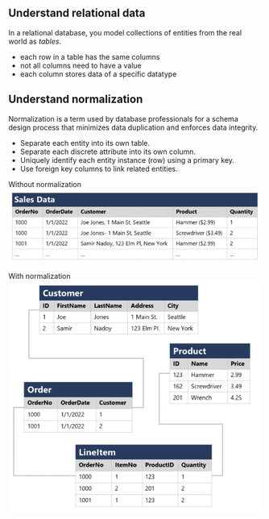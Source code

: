 ## Understand relational data
In a relational database, you model collections of entities from the real world as _tables_.
- each row in a table has the same columns
- not all columns need to have a value
- each column stores data of a specific datatype

## Understand normalization
Normalization is a term used by database professionals for a schema design process that minimizes data duplication and enforces data integrity.
- Separate each entity into its own table.
- Separate each discrete attribute into its own column.
- Uniquely identify each entity instance (row) using a primary key.
- Use foreign key columns to link related entities.

Without normalization
![Without normalization](../images/SQL_1.png)

With normalization
![With normalization](../images/SQL_2.png)

